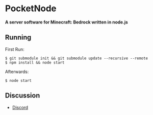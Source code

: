 # PocketNode
**A server software for Minecraft: Bedrock written in node.js**

## Running
First Run:
```
$ git submodule init && git submodule update --recursive --remote
$ npm install && node start
```

Afterwards:
```
$ node start
```

## Discussion
- [Discord](https://discord.gg/VT928ah)
